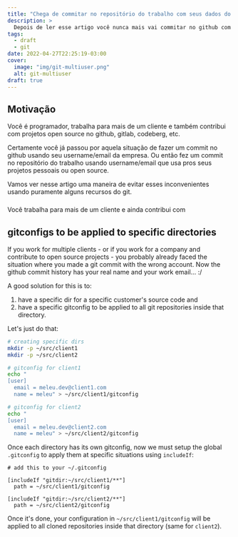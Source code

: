 ```yaml
---
title: "Chega de commitar no repositório do trabalho com seus dados do github (e vice-versa)!"
description: >
  Depois de ler esse artigo você nunca mais vai commitar no github com seu email do trabalho!
tags:
  - draft
  - git
date: 2022-04-27T22:25:19-03:00
cover:
  image: "img/git-multiuser.png"
  alt: git-multiuser
draft: true
---
```


## Motivação

Você é programador, trabalha para mais de um cliente e também contribui com projetos open source no github, gitlab, codeberg, etc.

Certamente você já passou por aquela situação de fazer um commit no github usando seu username/email da empresa. Ou então fez um commit no repositório do trabalho usando username/email que usa pros seus projetos pessoais ou open source.

Vamos ver nesse artigo uma maneira de evitar esses inconvenientes usando puramente alguns recursos do git.


###





Você trabalha para mais de um cliente e ainda contribui com 

## gitconfigs to be applied to specific directories

If you work for multiple clients - or if you work for a company and contribute to open source projects - you probably already faced the situation where you made a git commit with the wrong account. Now the github commit history has your real name and your work email... :/

A good solution for this is to:

1. have a specific dir for a specific customer's source code and
2. have a specific gitconfig to be applied to all git repositories inside that directory.

Let's just do that:

```bash
# creating specific dirs
mkdir -p ~/src/client1
mkdir -p ~/src/client2

# gitconfig for client1
echo "
[user]
  email = meleu.dev@client1.com
  name = meleu" > ~/src/client1/gitconfig

# gitconfig for client2
echo "
[user]
  email = meleu.dev@client2.com
  name = meleu" > ~/src/client2/gitconfig
```

Once each directory has its own gitconfig, now we must setup the global `.gitconfig` to apply them at specific situations using `includeIf`:

```
# add this to your ~/.gitconfig

[includeIf "gitdir:~/src/client1/**"]
  path = ~/src/client1/gitconfig

[includeIf "gitdir:~/src/client2/**"]
  path = ~/src/client2/gitconfig
```

Once it's done, your configuration in `~/src/client1/gitconfig` will be applied to all cloned repositories inside that directory (same for `client2`).

